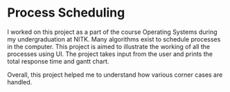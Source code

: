# Process Scheduling
I worked on this project as a part of the course Operating Systems during my undergraduation at NITK. 
Many algorithms exist to schedule processes in the computer. 
This project is aimed to illustrate the working of all the processes using UI. 
The project takes input from the user and prints the total response time and gantt chart. 

Overall, this project helped me to understand how various corner cases are handled.
